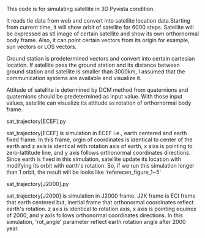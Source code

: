 This code is for simulating satellite in 3D Pyvista condition. 

It reads tle data from web and convert into satellite location data.Starting from current time, it will show orbit of satellite for 6000 steps.
Satellite will be expressed as stl image of certain satellite and show its own orthornormal body frame. Also, it can point certain vectors from its origin for example, sun vectors or LOS vectors. 

Ground station is predetermined vectors and convert into certain cartesian location. If satellite pass the ground station and its distance between ground station and satellite is smaller than 3000km, I assumed that the communication systems are available and visualize it.

Attitude of satellite is determined by DCM method from quaternions and quaternions should be predetermined as input value. With those input values, satellite can visualize its attitude as rotation of orthornormal body frame.

sat_trajectory[ECEF].py

sat_trajectory[ECEF] is simulation in ECEF i.e., earth centered and earth fixed frame. In this frame, orgin of coordinates is identical to center of the earth and z axis is identical with rotation axis of earth, x aixs is pointing to zero-lattitude line, and y axis follows orthonormal coordinates directions.
Since earth is fixed in this simulation, satellite update its location with modifying its orbit with earth's rotation. So, if we run this simulation longer than 1 orbit, the result will be looks like 'referecen_figure_1~5'


sat_trajectory[J2000].py

sat_trajectory[J2000] is simulation in J2000 frame. J2K frame is ECI frame that earth centered but, inertial frame that orthonormal coordinates reflect earth's rotation. z axis is identical to rotation axis, x axis is pointing equinox of 2000, and y axis follows orthonormal coordinates directions.
In this simulation, 'rot_angle' parameter reflect earth rotation angle after 2000 year. 
